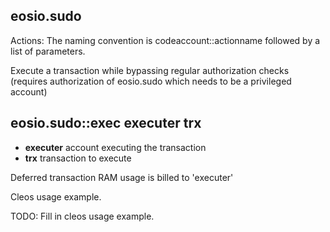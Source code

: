 eosio.sudo
--------

Actions:
The naming convention is codeaccount::actionname followed by a list of parameters.

Execute a transaction while bypassing regular authorization checks (requires authorization of eosio.sudo which needs to be a privileged account)
## eosio.sudo::exec    executer trx
   - **executer** account executing the transaction
   - **trx** transaction to execute

   Deferred transaction RAM usage is billed to 'executer'

Cleos usage example.

TODO: Fill in cleos usage example.
